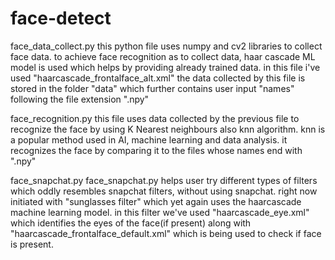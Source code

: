 # face-detect
face_data_collect.py
this python file uses numpy and cv2 libraries to collect face data. to achieve face recognition as to collect data, haar cascade ML model is used which helps by providing already trained data. in this file i've used "haarcascade_frontalface_alt.xml" the data collected by this file is stored in the folder "data" which further contains user input "names" following the file extension ".npy"

face_recognition.py
this file uses data collected by the previous file to recognize the face by using K Nearest neighbours also knn algorithm. knn is a popular method used in AI, machine learning and data analysis. it recognizes the face by comparing it to the files whose names end with ".npy"

face_snapchat.py
face_snapchat.py helps user try different types of filters which oddly resembles snapchat filters, without using snapchat. right now initiated with "sunglasses filter" which yet again uses the haarcascade machine learning model. in this filter we've used "haarcascade_eye.xml"  which identifies the eyes of the face(if present) along with "haarcascade_frontalface_default.xml" which is being used to check if face is present.
